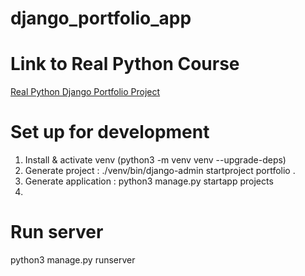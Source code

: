 # django_portfolio_app

# Link to Real Python Course
[Real Python Django Portfolio Project](https://realpython.com/courses/django-portfolio-project/)  

# Set up for development
1. Install & activate venv (python3 -m venv venv --upgrade-deps)
2. Generate project : ./venv/bin/django-admin startproject portfolio .  
3. Generate application : python3 manage.py startapp projects
1. 

# Run server
python3 manage.py runserver  

